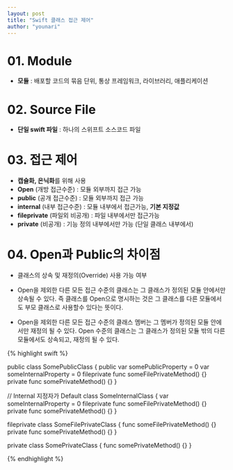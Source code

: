 ```yaml
---
layout: post
title: "Swift 클래스 접근 제어"
author: "younari"
---
```


# 01. Module
- **모듈** : 배포할 코드의 묶음 단위, 통상 프레임워크, 라이브러리, 애플리케이션

# 02. Source File
- **단일 swift 파일** : 하나의 스위프트 소스코드 파일


# 03. 접근 제어
- **캡슐화, 은닉화**를 위해 사용
- **Open** (개방 접근수준) : 모듈 외부까지 접근 가능
- **public** (공개 접근수준) : 모듈 외부까지 접근 가능
- **internal** (내부 접근수준) : 모듈 내부에서 접근가능, **기본 지정값**
- **fileprivate** (파일외 비공개) : 파일 내부에서만 접근가능
- **private** (비공개) : 기능 정의 내부에서만 가능 (단일 클래스 내부에서)

# 04. Open과 Public의 차이점
- 클래스의 상속 및 재정의(Override) 사용 가능 여부

- Open을 제외한 다른 모든 접근 수준의 클래스는 그 클래스가 정의된 모듈 안에서만 상속될 수 있다. 즉 클래스를 Open으로 명시하는 것은 그 클래스를 다른 모듈에서도 부모 클래스로 사용할수 있다는 뜻이다.
- Open을 제외한 다른 모든 접근 수준의 클래스 멤버는 그 멤버가 정의된 모듈 안에서만 재정의 될 수 있다. Open 수준의 클래스는 그 클래스가 정의된 모듈 밖의 다른 모듈에서도 상속되고, 재정의 될 수 있다.



{% highlight swift %}
public class SomePublicClass {     public var somePublicProperty = 0     var someInternalProperty = 0     fileprivate func someFilePrivateMethod() {}     private func somePrivateMethod() {}}// Internal 지정자가 Defaultclass SomeInternalClass {     var someInternalProperty = 0     fileprivate func someFilePrivateMethod() {}     private func somePrivateMethod() {}}

fileprivate class SomeFilePrivateClass {     func someFilePrivateMethod() {}     private func somePrivateMethod() {}}private class SomePrivateClass {     func somePrivateMethod() {}
}

{% endhighlight %}